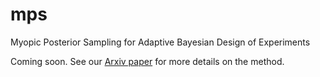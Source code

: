 # mps
Myopic Posterior Sampling for Adaptive Bayesian Design of Experiments

Coming soon. See our [Arxiv paper](https://arxiv.org/pdf/1805.09964.pdf) for more details on the method.
